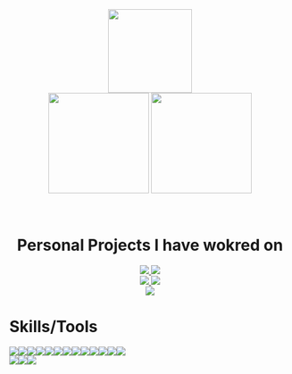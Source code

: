 
<div id="header" align="center">
  <img src="https://media.giphy.com/media/M9gbBd9nbDrOTu1Mqx/giphy.gif" width="150"/>
</div>


<div align='center'>
<img src ="https://github-readme-stats.vercel.app/api/?username=ketan-paunikar&count_private=true&theme=tokyonight&showicons=true" height="180"/>
<img src = "https://github-readme-stats.vercel.app/api/top-langs/?username=ketan-paunikar&langs_count=5&theme=tokyonight" height="180"/>
</div>
<br>
<br>

<h1 align='center'> Personal Projects I have wokred on</h1>

<div align='center'>
  <div>
          <a href="https://github.com/ketan-paunikar/ticketing-tool">
                <img  src="https://github-readme-stats.vercel.app/api/pin/?username=ketan-paunikar&repo=ticketing-tool&theme=tokyonight&showicons=true">
          </a>
           <a href="https://github.com/ketan-paunikar/monsters-rolodex">
                <img  src="https://github-readme-stats.vercel.app/api/pin/?username=ketan-paunikar&repo=monsters-rolodex&theme=tokyonight&showicons=true">
          </a>
  </div>
  <div>
          <a href="https://github.com/ketan-paunikar/ping-pong">
                <img  src="https://github-readme-stats.vercel.app/api/pin/?username=ketan-paunikar&repo=ping-pong&theme=tokyonight&showicons=true">
          </a>
          <a href="https://github.com/ketan-paunikar/infinite-scroll">
                <img  src="https://github-readme-stats.vercel.app/api/pin/?username=ketan-paunikar&repo=infinite-scroll&theme=tokyonight&showicons=true">
          </a>
  </div>
  <div>
          <a href="https://github.com/ketan-paunikar/monster-rolodex">
                <img  src="https://github-readme-stats.vercel.app/api/pin/?username=ketan-paunikar&repo=monster-rolodex&theme=tokyonight&showicons=true">
          </a>
  </div>
</div>  


# Skills/Tools
<img src="https://img.shields.io/badge/JavaScript-F7DF1E?style=for-the-badge&logo=javascript&logoColor=black"><img src="https://img.shields.io/badge/React-20232A?style=for-the-badge&logo=react&logoColor=61DAFB"><img src="https://img.shields.io/badge/Node.js-43853D?style=for-the-badge&logo=node.js&logoColor=white"><img src ="https://img.shields.io/badge/Express.js-404D59?style=for-the-badge"><img src="https://img.shields.io/badge/Redux-593D88?style=for-the-badge&logo=redux&logoColor=white"><img src ="https://img.shields.io/badge/React_Router-CA4245?style=for-the-badge&logo=react-router&logoColor=white"><img src="https://img.shields.io/badge/HTML5-E34F26?style=for-the-badge&logo=html5&logoColor=white"><img src="https://img.shields.io/badge/CSS3-1572B6?style=for-the-badge&logo=css3&logoColor=white"><img src="https://img.shields.io/badge/Sass-CC6699?style=for-the-badge&logo=sass&logoColor=white"><img src="https://img.shields.io/badge/Bootstrap-563D7C?style=for-the-badge&logo=bootstrap&logoColor=white"><img src="https://img.shields.io/badge/MongoDB-4EA94B?style=for-the-badge&logo=mongodb&logoColor=white"><img src ="https://img.shields.io/badge/Heroku-430098?style=for-the-badge&logo=heroku&logoColor=white"><img src="https://img.shields.io/badge/json%20web%20tokens-323330?style=for-the-badge&logo=json-web-tokens&logoColor=pink">
<br>
<img src ="https://img.shields.io/badge/Visual_Studio_Code-0078D4?style=for-the-badge&logo=visual%20studio%20code&logoColor=white"><img src="https://img.shields.io/badge/GIT-E44C30?style=for-the-badge&logo=git&logoColor=white"><img src="https://img.shields.io/badge/Notepad++-90E59A.svg?style=for-the-badge&logo=notepad%2B%2B&logoColor=black">

